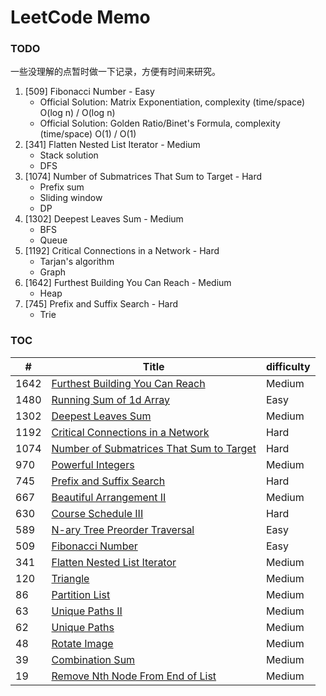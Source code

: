 # LeetCode Memo

### TODO

一些没理解的点暂时做一下记录，方便有时间来研究。

1. [509] Fibonacci Number - Easy
   - Official Solution: Matrix Exponentiation, complexity (time/space) O(log n) / O(log n)
   - Official Solution: Golden Ratio/Binet's Formula, complexity (time/space) O(1) / O(1)
2. [341] Flatten Nested List Iterator - Medium
   - Stack solution
   - DFS
3. [1074] Number of Submatrices That Sum to Target - Hard
   - Prefix sum
   - Sliding window
   - DP
4. [1302] Deepest Leaves Sum - Medium
   - BFS
   - Queue
5. [1192] Critical Connections in a Network - Hard
   - Tarjan's algorithm
   - Graph
6. [1642] Furthest Building You Can Reach - Medium
   - Heap
7. [745] Prefix and Suffix Search - Hard
   - Trie

### TOC

| #    | Title                                                                                                                      | difficulty |
| ---- | -------------------------------------------------------------------------------------------------------------------------- | ---------- |
| 1642 | [Furthest Building You Can Reach](./1642.%20Furthest%20Building%20You%20Can%20Reach%20%28Medium%29.md)                     | Medium     |
| 1480 | [Running Sum of 1d Array](./1480.%20Running%20Sum%20of%201d%20Array%20%28Easy%29.md)                                       | Easy       |
| 1302 | [Deepest Leaves Sum](./1302.%20Deepest%20Leaves%20Sum%20%28Medium%29.md)                                                   | Medium     |
| 1192 | [Critical Connections in a Network](./1192.%20Critical%20Connections%20in%20a%20Network%20%28Hard%29.md)                   | Hard       |
| 1074 | [Number of Submatrices That Sum to Target](./1074.%20Number%20of%20Submatrices%20That%20Sum%20to%20Target%20%28Hard%29.md) | Hard       |
| 970  | [Powerful Integers](./970.%20Powerful%20Integers%20%28Medium%29.md)                                                        | Medium     |
| 745  | [Prefix and Suffix Search](./745.%20Prefix%20and%20Suffix%20Search%20%28Hard%29.md)                                        | Hard       |
| 667  | [Beautiful Arrangement II](./667.%20Beautiful%20Arrangement%20II%20%28Medium%29.md)                                        | Medium     |
| 630  | [Course Schedule III](./630.%20Course%20Schedule%20III%20%28Hard%29.md)                                                    | Hard       |
| 589  | [N-ary Tree Preorder Traversal](./589.%20N-ary%20Tree%20Preorder%20Traversal%20%28Easy%29.md)                              | Easy       |
| 509  | [Fibonacci Number](./509.%20Fibonacci%20Number%20%28Easy%29.md)                                                            | Easy       |
| 341  | [Flatten Nested List Iterator](./341.%20Flatten%20Nested%20List%20Iterator%20%28Medium%29.md)                              | Medium     |
| 120  | [Triangle](./120.%20Triangle%20%28Medium%29.md)                                                                            | Medium     |
| 86   | [Partition List](./86.%20Partition%20List%20%28Medium%29.md)                                                               | Medium     |
| 63   | [Unique Paths II](./63.%20Unique%20Paths%20II%20%28Medium%29.md)                                                           | Medium     |
| 62   | [Unique Paths](./62.%20Unique%20Paths%20%28Medium%29.md)                                                                   | Medium     |
| 48   | [Rotate Image](./48.%20Rotate%20Image%20%28Medium%29.md)                                                                   | Medium     |
| 39   | [Combination Sum](./39.%20Combination%20Sum%20%28Medium%29.md)                                                             | Medium     |
| 19   | [Remove Nth Node From End of List](./19.%20Remove%20Nth%20Node%20From%20End%20of%20List%20%28Medium%29.md)                 | Medium     |
